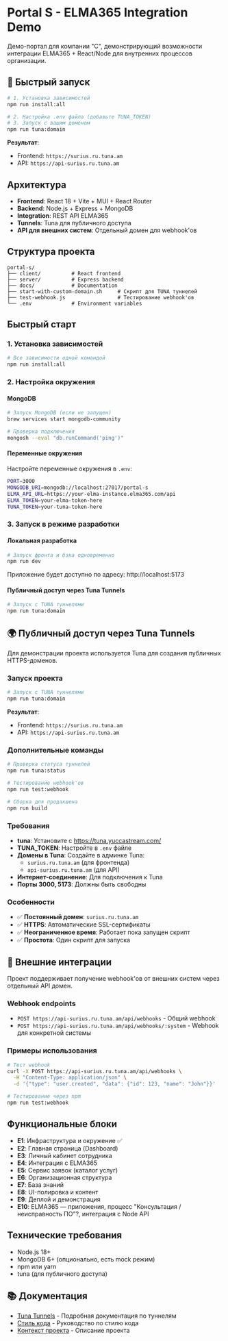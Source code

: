 # Portal S - ELMA365 Integration Demo

Демо-портал для компании "С", демонстрирующий возможности интеграции ELMA365 + React/Node для внутренних процессов организации.

## 🚀 Быстрый запуск

```bash
# 1. Установка зависимостей
npm run install:all

# 2. Настройка .env файла (добавьте TUNA_TOKEN)
# 3. Запуск с вашим доменом
npm run tuna:domain
```

**Результат**:

- Frontend: `https://surius.ru.tuna.am`
- API: `https://api-surius.ru.tuna.am`

## Архитектура

- **Frontend**: React 18 + Vite + MUI + React Router
- **Backend**: Node.js + Express + MongoDB
- **Integration**: REST API ELMA365
- **Tunnels**: Tuna для публичного доступа
- **API для внешних систем**: Отдельный домен для webhook'ов

## Структура проекта

```
portal-s/
├── client/          # React frontend
├── server/          # Express backend
├── docs/            # Documentation
├── start-with-custom-domain.sh     # Скрипт для TUNA туннелей
├── test-webhook.js                 # Тестирование webhook'ов
└── .env             # Environment variables
```

## Быстрый старт

### 1. Установка зависимостей

```bash
# Все зависимости одной командой
npm run install:all
```

### 2. Настройка окружения

#### MongoDB
```bash
# Запуск MongoDB (если не запущен)
brew services start mongodb-community

# Проверка подключения
mongosh --eval "db.runCommand('ping')"
```

#### Переменные окружения
Настройте переменные окружения в `.env`:

```bash
PORT=3000
MONGODB_URI=mongodb://localhost:27017/portal-s
ELMA_API_URL=https://your-elma-instance.elma365.com/api
ELMA_TOKEN=your-elma-token-here
TUNA_TOKEN=your-tuna-token-here
```

### 3. Запуск в режиме разработки

#### Локальная разработка

```bash
# Запуск фронта и бэка одновременно
npm run dev
```

Приложение будет доступно по адресу: http://localhost:5173

#### Публичный доступ через Tuna Tunnels

```bash
# Запуск с TUNA туннелями
npm run tuna:domain
```

## 🌍 Публичный доступ через Tuna Tunnels

Для демонстрации проекта используется Tuna для создания публичных HTTPS-доменов.

### Запуск проекта

```bash
# Запуск с TUNA туннелями
npm run tuna:domain
```

**Результат**:

- Frontend: `https://surius.ru.tuna.am`
- API: `https://api-surius.ru.tuna.am`

### Дополнительные команды

```bash
# Проверка статуса туннелей
npm run tuna:status

# Тестирование webhook'ов
npm run test:webhook

# Сборка для продакшена
npm run build
```

### Требования

- **tuna**: Установите с https://tuna.yuccastream.com/
- **TUNA_TOKEN**: Настройте в `.env` файле
- **Домены в Tuna**: Создайте в админке Tuna:
  - `surius.ru.tuna.am` (для фронтенда)
  - `api-surius.ru.tuna.am` (для API)
- **Интернет-соединение**: Для подключения к Tuna
- **Порты 3000, 5173**: Должны быть свободны

### Особенности

- ✅ **Постоянный домен**: `surius.ru.tuna.am`
- ✅ **HTTPS**: Автоматические SSL-сертификаты
- ✅ **Неограниченное время**: Работает пока запущен скрипт
- ✅ **Простота**: Один скрипт для запуска

## 🔌 Внешние интеграции

Проект поддерживает получение webhook'ов от внешних систем через отдельный API домен.

### Webhook endpoints

- `POST https://api-surius.ru.tuna.am/api/webhooks` - Общий webhook
- `POST https://api-surius.ru.tuna.am/api/webhooks/:system` - Webhook для конкретной системы

### Примеры использования

```bash
# Тест webhook
curl -X POST https://api-surius.ru.tuna.am/api/webhooks \
  -H "Content-Type: application/json" \
  -d '{"type": "user.created", "data": {"id": 123, "name": "John"}}'

# Тестирование через npm
npm run test:webhook
```

## Функциональные блоки

- **E1**: Инфраструктура и окружение ✅
- **E2**: Главная страница (Dashboard)
- **E3**: Личный кабинет сотрудника
- **E4**: Интеграция с ELMA365
- **E5**: Сервис заявок (каталог услуг)
- **E6**: Организационная структура
- **E7**: База знаний
- **E8**: UI-полировка и контент
- **E9**: Деплой и демонстрация
- **E10**: ELMA365 — приложения, процесс "Консультация / неисправность ПО"?, интеграция с Node API

## Технические требования

- Node.js 18+
- MongoDB 6+ (опционально, есть mock режим)
- npm или yarn
- tuna (для публичного доступа)

## 📚 Документация

- [Tuna Tunnels](TUNA_README.md) - Подробная документация по туннелям
- [Стиль кода](docs/STYLE_GUIDE.md) - Руководство по стилю кода
- [Контекст проекта](docs/PROJECT_CONTEXT.md) - Описание проекта
